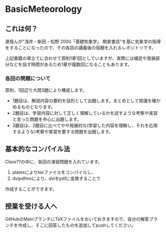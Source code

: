 # BasicMeteorology

## これは何？
達哉んが"浅井・新田・松野 2000「基礎気象学」 朝倉書店"を基に気象学の指導をすることになったので、その各回の講義後の宿題を入れるレポジトリです。

上記書籍の章立てに合わせて原則1章1回としていますが、実際には補足や発展部分などを話す時間があるため1章が複数回になることもあります。

### 各回の問題について
原則、1回辺り大問3題により構成します。

 * 1題目は、解説内容の要約を目的として出題します。まとめとして知識を確かめるものとなります。
 * 2題目は、学習内容に対して正しく理解しているかを試すような考察や実習と言った問題を中心に出題します。
 * 3題目は、2題目に比べてやや発展的な(学習した内容を理解し、それを応用するような)考察や実習を要する問題を出題します。

## 基本的なコンパイル法
Class??の中に、各回の演習問題を入れています。

1. platexによりtexファイルをコンパイルし、
1. dvipdfmxにより、dviをpdfに変換することで

作成することができます。

## 授業を受ける人へ

GitHubのMainブランチにTeXファイルをおいておきますので、自分の解答ブランチを作成し、そこに回答したものを追加してpushしてください。
